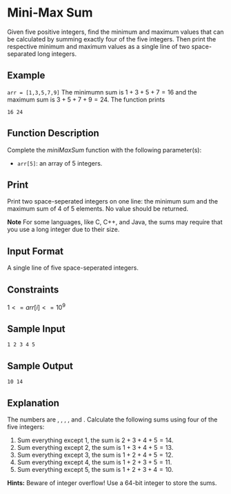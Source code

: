# Mini-Max Sum

Given five positive integers, find the minimum and maximum values that can be
calculated by summing exactly four of the five integers. Then print the
respective minimum and maximum values as a single line of two space-separated
long integers.

## Example

`arr = [1,3,5,7,9]` The minimumn sum is $1+3+5+7=16$ and the maximum sum is
$3+5+7+9=24$. The function prints

```
16 24
```

## Function Description

Complete the _miniMaxSum_ function with the following parameter(s):

- `arr[5]`: an array of 5 integers.

## Print

Print two space-seperated integers on one line: the minimum sum and the maximum
sum of 4 of 5 elements. No value should be returned.

**Note** For some languages, like C, C++, and Java, the sums may require that
you use a long integer due to their size.

## Input Format

A single line of five space-seperated integers.

## Constraints

$1<=arr[i]<=10^9$

## Sample Input

```
1 2 3 4 5
```

## Sample Output

```
10 14
```

## Explanation

The numbers are , , , , and . Calculate the following sums using four of the
five integers:

1. Sum everything except 1, the sum is $2+3+4+5=14$.
2. Sum everything except 2, the sum is $1+3+4+5=13$.
3. Sum everything except 3, the sum is $1+2+4+5=12$.
4. Sum everything except 4, the sum is $1+2+3+5=11$.
5. Sum everything except 5, the sum is $1+2+3+4=10$.

**Hints:** Beware of integer overflow! Use a 64-bit integer to store the sums.

